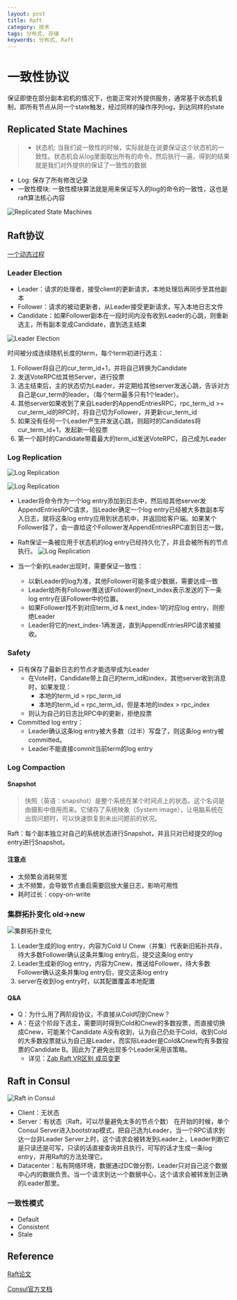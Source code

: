 ```yaml
---
layout: post
title: Raft
category: 技术
tags: 分布式, 存储
keywords: 分布式, Raft
---
```

# 一致性协议
保证即使在部分副本宕机的情况下，也能正常对外提供服务，通常基于状态机复制，即所有节点从同一个state触发，经过同样的操作序列log，到达同样的state

## Replicated State Machines
> * 状态机: 当我们说一致性的时候，实际就是在说要保证这个状态机的一致性。状态机会从log里面取出所有的命令，然后执行一遍，得到的结果就是我们对外提供的保证了一致性的数据
* Log: 保存了所有修改记录
* 一致性模块: 一致性模块算法就是用来保证写入的log的命令的一致性，这也是raft算法核心内容


![Replicated State Machines](https://raw.githubusercontent.com/Carey6918/Carey6918.github.io/master/assets/images/raft1.png)

## Raft协议
[一个动态过程](http://thesecretlivesofdata.com/raft/)

### Leader Election
* Leader：请求的处理者，接受client的更新请求，本地处理后再同步至其他副本
* Follower：请求的被动更新者，从Leader接受更新请求，写入本地日志文件
* Candidate：如果Follower副本在一段时间内没有收到Leader的心跳，则重新选主，所有副本变成Candidate，直到选主结束

![Leader Election](https://raw.githubusercontent.com/Carey6918/Carey6918.github.io/master/assets/images/raft2.png)

时间被分成连续随机长度的term，每个term初进行选主：
1. Follower将自己的cur_term_id+1，并将自己转换为Candidate
2. 发送VoteRPC给其他Server，进行投票
3. 选主结束后，主的状态切为Leader，并定期给其他server发送心跳，告诉对方自己是cur_term的leader。（每个term最多只有1个leader）。
4. 其他server如果收到了来自Leader的AppendEntriesRPC，rpc_term_id >= cur_term_id的RPC时，将自己切为Follower，并更新cur_term_id
5. 如果没有任何一个Leader产生并发送心跳，则超时的Candidates将cur_term_id+1，发起新一轮投票
6. 第一个超时的Candidate带着最大的term_id发送VoteRPC，自己成为Leader

### Log Replication
![Log Replication](https://raw.githubusercontent.com/Carey6918/Carey6918.github.io/master/assets/images/raft3.png)

![Log Replication](https://raw.githubusercontent.com/Carey6918/Carey6918.github.io/master/assets/images/raft4.png)

* Leader将命令作为一个log entry添加到日志中，然后给其他server发AppendEntriesRPC请求，当Leader确定一个log entry已经被大多数副本写入日志，就将这条log entry应用到状态机中，并返回给客户端。如果某个Follower挂了，会一直给这个Follower发AppendEntriesRPC直到日志一致。
* Raft保证一条被应用于状态机的log entry已经持久化了，并且会被所有的节点执行。
![Log Replication](https://raw.githubusercontent.com/Carey6918/Carey6918.github.io/master/assets/images/raft5.png)

* 当一个新的Leader出现时，需要保证一致性：
  * 以新Leader的log为准，其他Follower可能多或少数据，需要达成一致
  * Leader给所有Follower推送该Follower的next_index表示发送的下一条log entry在该Follower中的位置。
  * 如果Follower找不到对应term_id & next_index-1的对应log entry，则拒绝Leader
  * Leader将它的next_index-1再发送，直到AppendEntriesRPC请求被接收。

### Safety
- 只有保存了最新日志的节点才能选举成为Leader
  - 在Vote时，Candidate带上自己的term_id和index，其他server收到消息时，如果发现：
    - 本地的term_id > rpc_term_id
    - 本地的term_id = rpc_term_id，但是本地的index > rpc_index
  - 则认为自己的日志比RPC中的更新，拒绝投票
- Committed log entry：
  - Leader确认这条log entry被大多数（过半）写盘了，则这条log entry被committed。
  - Leader不能直接commit当前term的log entry

### Log Compaction

#### Snapshot
> 快照（英语：snapshot）是整个系统在某个时间点上的状态。这个名词是由摄影中借用而来。它储存了系统映象（System image），让电脑系统在出现问题时，可以快速恢复到未出问题前的状况。

Raft：每个副本独立对自己的系统状态进行Snapshot，并且只对已经提交的log entry进行Snapshot。

#### 注意点
- 太频繁会消耗带宽
- 太不频繁，会导致节点重启需要回放大量日志，影响可用性
- 耗时过长：copy-on-write

### 集群拓扑变化 old->new
![集群拓扑变化](https://raw.githubusercontent.com/Carey6918/Carey6918.github.io/master/assets/images/raft6.png)

1. Leader生成的log entry，内容为Cold U Cnew（并集）代表新旧拓扑共存，待大多数Follower确认这条并集log entry后，提交这条log entry
2. Leader生成新的log entry，内容为Cnew，推送给Follower，待大多数Follower确认这条并集log entry后，提交这条log entry
3. server在收到log entry时，以其配置覆盖本地配置

#### Q&A
- Q：为什么用了两阶段协议，不直接从Cold切到Cnew？
- A：在这个阶段下选主，需要同时得到Cold和Cnew的多数投票，而直接切换成Cnew，可能某个Candidate A没有收到，认为自己仍处于Cold，收到Cold的大多数投票就认为自己是Leader，而实际Leader是Cold&Cnew均有多数投票的Candidate B。因此为了避免出现多个Leader采用该策略。
  - 详见：[Zab Raft VR区别 成员变更](https://zhuanlan.zhihu.com/p/25344714)
  
## Raft in Consul
![Raft in Consul](https://raw.githubusercontent.com/Carey6918/Carey6918.github.io/master/assets/images/raft7.png)

- Client：无状态
- Server：有状态（Raft，可以尽量避免太多的节点个数）
在开始的时候，单个Consul Server进入bootstrap模式，把自己选为Leader，当一个RPC请求到达一台非Leader Server上时，这个请求会被转发到Leader上，Leader判断它是只读还是可写，只读的话直接查询并且执行，可写的话才生成一条log entry，并用Raft的方法处理它。
- Datacenter：私有网络环境，数据通过DC做分割，Leader只对自己这个数据中心内的数据负责。当一个请求到达一个数据中心，这个请求会被转发到正确的Leader那里。
### 一致性模式
- Default
- Consistent
- Stale

## Reference 
[Raft论文](https://zhuanlan.zhihu.com/p/31191874)

[Consul官方文档](https://www.consul.io/docs/internals/consensus.html)